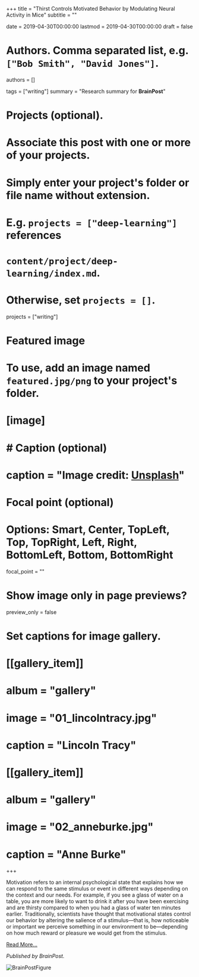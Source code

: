 +++
title = "Thirst Controls Motivated Behavior by Modulating Neural Activity in Mice"
subtitle = ""

date = 2019-04-30T00:00:00
lastmod = 2019-04-30T00:00:00
draft = false

# Authors. Comma separated list, e.g. `["Bob Smith", "David Jones"]`.
authors = []

tags = ["writing"]
summary = "Research summary for **BrainPost**"

# Projects (optional).
#   Associate this post with one or more of your projects.
#   Simply enter your project's folder or file name without extension.
#   E.g. `projects = ["deep-learning"]` references 
#   `content/project/deep-learning/index.md`.
#   Otherwise, set `projects = []`.
projects = ["writing"]

# Featured image
# To use, add an image named `featured.jpg/png` to your project's folder. 
# [image]
#   # Caption (optional)
#   caption = "Image credit: [**Unsplash**](https://unsplash.com/photos/CpkOjOcXdUY)"

  # Focal point (optional)
  # Options: Smart, Center, TopLeft, Top, TopRight, Left, Right, BottomLeft, Bottom, BottomRight
  focal_point = ""

  # Show image only in page previews?
  preview_only = false

# Set captions for image gallery.

# [[gallery_item]]
# album = "gallery"
# image = "01_lincolntracy.jpg"
# caption = "Lincoln Tracy"

# [[gallery_item]]
# album = "gallery"
# image = "02_anneburke.jpg"
# caption = "Anne Burke"

+++

Motivation refers to an internal psychological state that explains how we can respond to the same stimulus or event in different ways depending on the context and our needs. For example, if you see a glass of water on a table, you are more likely to want to drink it after you have been exercising and are thirsty compared to when you had a glass of water ten minutes earlier. Traditionally, scientists have thought that motivational states control our behavior by altering the salience of a stimulus—that is, how noticeable or important we perceive something in our environment to be—depending on how much reward or pleasure we would get from the stimulus. 

[Read More...](https://www.brainpost.co/weekly-brainpost/2019/4/30/thirst-controls-motivated-behavior-by-modulating-neural-activity-in-mice)

*Published by BrainPost.*

![BrainPostFigure](/img/sciencepaper.png)